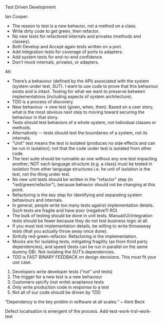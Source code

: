 Test Driven Development

Ian Cooper:
* The reason to test is a new behavior, not a method on a class.
* Write dirty code to get green, then refactor.
* No new tests for refactored internals and privates (methods and classes).
* Both Develop and Accept again tests written on a port.
* Add Integration tests for coverage of ports to adapters.
* Add system tests for end-to-end confidence.
* Don't mock internals, privates, or adapters.

Alt:
* There’s a behaviour (defined by the API) associated with the system (system under test, SUT). I want to use code to prove that this behaviour exists and is intact. Testing for what we want to preserve between implementations (including aspects of system architecture).
* TDD is a process of discovery.
* New behaviour -> new test (given, when, then). Based on a user story, what is the most obvious next step to moving toward securing the behaviour in that story.
* Tests should test behaviors of a whole system, not individual classes or methods.
* Alternatively -- tests should test the boundaries of a system, not its internals.
* "Unit" test means the test is isolated (produces no side effects and can be run in isolation); not that the code under test is isolated from other code.
* The test suite should be runnable as one without any one test impacting another; NOT each language structure (e.g. a class) must be tested in isolation from other language structures i.e. he unit of isolation is the test, not the thing under test.
* No new unit tests should be written in the "refactor" step (in "red/green/refactor"), because behavior should not be changing at this point.
* Refactoring is the key step for identifying and separating system behaviours and internals.
* In general, people write too many tests against implementation details. Such tests are fragile and have poor (negative?) ROI.
* The bulk of testing should be done in unit tests. Manual/UI/integration tests should be fewer because they do not test business logic at all.
* If you must test implementation details, be willing to write throwaway tests (that you actually throw away once done).
* Sinfully red-green-refactor. Refactoring is the implementation.
* Mocks are for isolating tests, mitigating fragility (as from third party dependencies), and speed (tests can be run in parallel on the same dummy DB). Not isolating the SUT’s dependencies.
* TDD is FAST BINARY FEEDBACK on design decisions. This must fit your use case.

1. Developers write developer tests (“not” unit tests)
2. The trigger for a new test is a new behaviour
3. Customers spicify (not write) aceptance tests
4. Only write production code in response to a test
5. Not all of our code should be driven by TDD


“Dependency is the key problm in software at all scales.” ~ Kent Beck


Defect localisation is emergent of the process. Add-test-work-trst-work-test
